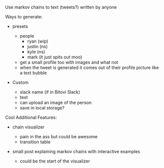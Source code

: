 Use markov chains to text (tweets?) written by anyone

Ways to generate:

- presets

  - people
    - ryan (wip)
    - justin (ns)
    - kyle (ns)
    - mark (it just spits out moo)
  - get a small profile too with images and what not
  - when the tweet is generated it comes out of their profile picture like a text bubble

- Custom
  - slack name (if in Bitovi Slack)
  - text
  - can upload an image of the person
  - save in local storage?

Cool Additional Features:

- chain visualizer

  - pain in the ass but could be awesome
  - transition table

- small post explaining markov chains with interactive examples
  - could be the start of the visualizer
